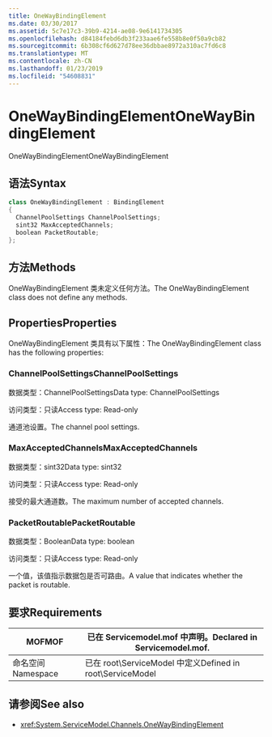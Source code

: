 ```yaml
---
title: OneWayBindingElement
ms.date: 03/30/2017
ms.assetid: 5c7e17c3-39b9-4214-ae08-9e6141734305
ms.openlocfilehash: d84184febd6db3f233aae6fe558b8e0f50a9cb82
ms.sourcegitcommit: 6b308cf6d627d78ee36dbbae8972a310ac7fd6c8
ms.translationtype: MT
ms.contentlocale: zh-CN
ms.lasthandoff: 01/23/2019
ms.locfileid: "54608831"
---
```

# <a name="onewaybindingelement"></a><span data-ttu-id="9d012-102">OneWayBindingElement</span><span class="sxs-lookup"><span data-stu-id="9d012-102">OneWayBindingElement</span></span>
<span data-ttu-id="9d012-103">OneWayBindingElement</span><span class="sxs-lookup"><span data-stu-id="9d012-103">OneWayBindingElement</span></span>  
  
## <a name="syntax"></a><span data-ttu-id="9d012-104">语法</span><span class="sxs-lookup"><span data-stu-id="9d012-104">Syntax</span></span>  
  
```csharp
class OneWayBindingElement : BindingElement  
{  
  ChannelPoolSettings ChannelPoolSettings;  
  sint32 MaxAcceptedChannels;  
  boolean PacketRoutable;  
};  
```  
  
## <a name="methods"></a><span data-ttu-id="9d012-105">方法</span><span class="sxs-lookup"><span data-stu-id="9d012-105">Methods</span></span>  
 <span data-ttu-id="9d012-106">OneWayBindingElement 类未定义任何方法。</span><span class="sxs-lookup"><span data-stu-id="9d012-106">The OneWayBindingElement class does not define any methods.</span></span>  
  
## <a name="properties"></a><span data-ttu-id="9d012-107">Properties</span><span class="sxs-lookup"><span data-stu-id="9d012-107">Properties</span></span>  
 <span data-ttu-id="9d012-108">OneWayBindingElement 类具有以下属性：</span><span class="sxs-lookup"><span data-stu-id="9d012-108">The OneWayBindingElement class has the following properties:</span></span>  
  
### <a name="channelpoolsettings"></a><span data-ttu-id="9d012-109">ChannelPoolSettings</span><span class="sxs-lookup"><span data-stu-id="9d012-109">ChannelPoolSettings</span></span>  
 <span data-ttu-id="9d012-110">数据类型：ChannelPoolSettings</span><span class="sxs-lookup"><span data-stu-id="9d012-110">Data type: ChannelPoolSettings</span></span>  
  
 <span data-ttu-id="9d012-111">访问类型：只读</span><span class="sxs-lookup"><span data-stu-id="9d012-111">Access type: Read-only</span></span>  
  
 <span data-ttu-id="9d012-112">通道池设置。</span><span class="sxs-lookup"><span data-stu-id="9d012-112">The channel pool settings.</span></span>  
  
### <a name="maxacceptedchannels"></a><span data-ttu-id="9d012-113">MaxAcceptedChannels</span><span class="sxs-lookup"><span data-stu-id="9d012-113">MaxAcceptedChannels</span></span>  
 <span data-ttu-id="9d012-114">数据类型：sint32</span><span class="sxs-lookup"><span data-stu-id="9d012-114">Data type: sint32</span></span>  
  
 <span data-ttu-id="9d012-115">访问类型：只读</span><span class="sxs-lookup"><span data-stu-id="9d012-115">Access type: Read-only</span></span>  
  
 <span data-ttu-id="9d012-116">接受的最大通道数。</span><span class="sxs-lookup"><span data-stu-id="9d012-116">The maximum number of accepted channels.</span></span>  
  
### <a name="packetroutable"></a><span data-ttu-id="9d012-117">PacketRoutable</span><span class="sxs-lookup"><span data-stu-id="9d012-117">PacketRoutable</span></span>  
 <span data-ttu-id="9d012-118">数据类型：Boolean</span><span class="sxs-lookup"><span data-stu-id="9d012-118">Data type: boolean</span></span>  
  
 <span data-ttu-id="9d012-119">访问类型：只读</span><span class="sxs-lookup"><span data-stu-id="9d012-119">Access type: Read-only</span></span>  
  
 <span data-ttu-id="9d012-120">一个值，该值指示数据包是否可路由。</span><span class="sxs-lookup"><span data-stu-id="9d012-120">A value that indicates whether the packet is routable.</span></span>  
  
## <a name="requirements"></a><span data-ttu-id="9d012-121">要求</span><span class="sxs-lookup"><span data-stu-id="9d012-121">Requirements</span></span>  
  
|<span data-ttu-id="9d012-122">MOF</span><span class="sxs-lookup"><span data-stu-id="9d012-122">MOF</span></span>|<span data-ttu-id="9d012-123">已在 Servicemodel.mof 中声明。</span><span class="sxs-lookup"><span data-stu-id="9d012-123">Declared in Servicemodel.mof.</span></span>|  
|---------|-----------------------------------|  
|<span data-ttu-id="9d012-124">命名空间</span><span class="sxs-lookup"><span data-stu-id="9d012-124">Namespace</span></span>|<span data-ttu-id="9d012-125">已在 root\ServiceModel 中定义</span><span class="sxs-lookup"><span data-stu-id="9d012-125">Defined in root\ServiceModel</span></span>|  
  
## <a name="see-also"></a><span data-ttu-id="9d012-126">请参阅</span><span class="sxs-lookup"><span data-stu-id="9d012-126">See also</span></span>
- <xref:System.ServiceModel.Channels.OneWayBindingElement>
